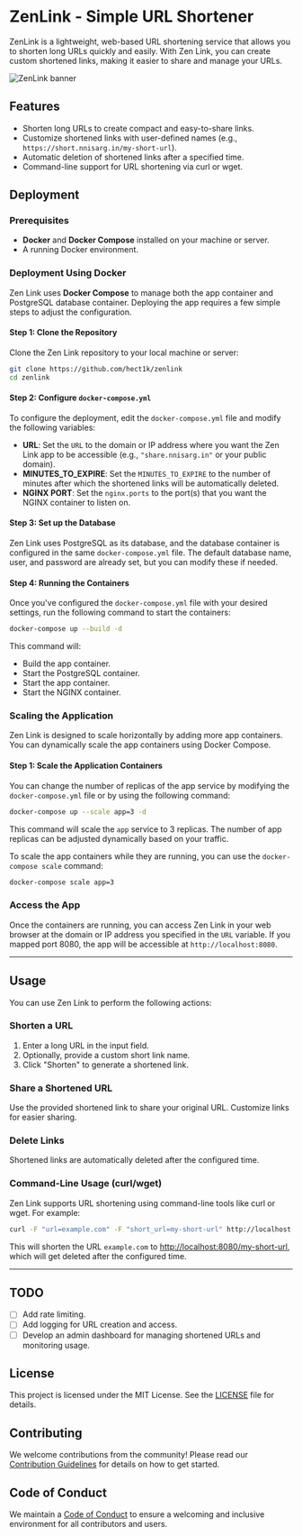 # ZenLink - Simple URL Shortener

ZenLink is a lightweight, web-based URL shortening service that allows you to shorten long URLs quickly and easily. With Zen Link, you can create custom shortened links, making it easier to share and manage your URLs.

![ZenLink banner](https://nnisarg.in/images/projects/zenlink.jpg)

## Features

- Shorten long URLs to create compact and easy-to-share links.
- Customize shortened links with user-defined names (e.g., `https://short.nnisarg.in/my-short-url`).
- Automatic deletion of shortened links after a specified time.
- Command-line support for URL shortening via curl or wget.

## Deployment

### Prerequisites

- **Docker** and **Docker Compose** installed on your machine or server.
- A running Docker environment.

### Deployment Using Docker

Zen Link uses **Docker Compose** to manage both the app container and PostgreSQL database container. Deploying the app requires a few simple steps to adjust the configuration.

#### Step 1: Clone the Repository

Clone the Zen Link repository to your local machine or server:

```bash
git clone https://github.com/hect1k/zenlink
cd zenlink
```

#### Step 2: Configure `docker-compose.yml`

To configure the deployment, edit the `docker-compose.yml` file and modify the following variables:

- **URL**: Set the `URL` to the domain or IP address where you want the Zen Link app to be accessible (e.g., `"share.nnisarg.in"` or your public domain).
- **MINUTES_TO_EXPIRE**: Set the `MINUTES_TO_EXPIRE` to the number of minutes after which the shortened links will be automatically deleted.
- **NGINX PORT**: Set the `nginx.ports` to the port(s) that you want the NGINX container to listen on.

#### Step 3: Set up the Database

Zen Link uses PostgreSQL as its database, and the database container is configured in the same `docker-compose.yml` file. The default database name, user, and password are already set, but you can modify these if needed.

#### Step 4: Running the Containers

Once you've configured the `docker-compose.yml` file with your desired settings, run the following command to start the containers:

```bash
docker-compose up --build -d
```

This command will:

- Build the app container.
- Start the PostgreSQL container.
- Start the app container.
- Start the NGINX container.

### Scaling the Application

Zen Link is designed to scale horizontally by adding more app containers. You can dynamically scale the app containers using Docker Compose.

#### Step 1: Scale the Application Containers

You can change the number of replicas of the app service by modifying the `docker-compose.yml` file or by using the following command:

```bash
docker-compose up --scale app=3 -d
```

This command will scale the `app` service to 3 replicas. The number of app replicas can be adjusted dynamically based on your traffic.

To scale the app containers while they are running, you can use the `docker-compose scale` command:

```bash
docker-compose scale app=3
```

### Access the App

Once the containers are running, you can access Zen Link in your web browser at the domain or IP address you specified in the `URL` variable. If you mapped port 8080, the app will be accessible at `http://localhost:8080`.

---

## Usage

You can use Zen Link to perform the following actions:

### Shorten a URL

1. Enter a long URL in the input field.
2. Optionally, provide a custom short link name.
3. Click "Shorten" to generate a shortened link.

### Share a Shortened URL

Use the provided shortened link to share your original URL. Customize links for easier sharing.

### Delete Links

Shortened links are automatically deleted after the configured time.

### Command-Line Usage (curl/wget)

Zen Link supports URL shortening using command-line tools like curl or wget. For example:

```bash
curl -F "url=example.com" -F "short_url=my-short-url" http://localhost:8080/shorten
```

This will shorten the URL `example.com` to [http://localhost:8080/my-short-url](http://localhost:8080/my-short-url), which will get deleted after the configured time.

---

## TODO

- [ ] Add rate limiting.
- [ ] Add logging for URL creation and access.
- [ ] Develop an admin dashboard for managing shortened URLs and monitoring usage.

## License

This project is licensed under the MIT License. See the [LICENSE](LICENSE) file for details.

## Contributing

We welcome contributions from the community! Please read our [Contribution Guidelines](CONTRIBUTING.md) for details on how to get started.

## Code of Conduct

We maintain a [Code of Conduct](CODE_OF_CONDUCT.md) to ensure a welcoming and inclusive environment for all contributors and users.

